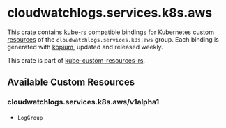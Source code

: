 <!--
SPDX-FileCopyrightText: The kube-custom-resources-rs Authors
SPDX-License-Identifier: 0BSD
 -->

# cloudwatchlogs.services.k8s.aws

This crate contains [kube-rs](https://kube.rs/) compatible bindings for Kubernetes [custom resources](https://kubernetes.io/docs/tasks/extend-kubernetes/custom-resources/custom-resource-definitions/) of the `cloudwatchlogs.services.k8s.aws` group. Each binding is generated with [kopium](https://github.com/kube-rs/kopium), updated and released weekly.

This crate is part of [kube-custom-resources-rs](https://github.com/metio/kube-custom-resources-rs).

## Available Custom Resources

### cloudwatchlogs.services.k8s.aws/v1alpha1
- `LogGroup`
